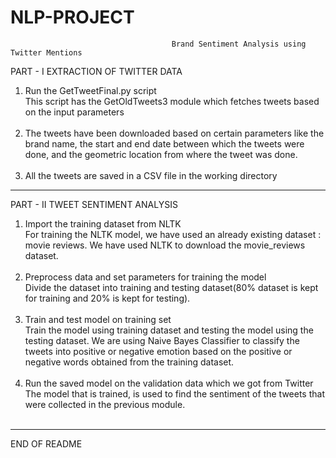 # NLP-PROJECT<br>
                                        Brand Sentiment Analysis using Twitter Mentions

PART - I  EXTRACTION OF TWITTER DATA<br>

1. Run the GetTweetFinal.py script <br>
This script has the GetOldTweets3 module which fetches tweets based on the input parameters<br><br>
2. The tweets have been downloaded based on certain parameters like the brand name, the start and end date between which the tweets
   were done, and the geometric location from where the tweet was done.<br><br>
3. All the tweets are saved in a CSV file in the working directory<br>

-----------------------------------------------------------------

PART - II  TWEET SENTIMENT ANALYSIS

1. Import the training dataset from NLTK <br>
For training the NLTK model, we have used an already existing dataset : movie reviews. 
We have used NLTK to download the movie_reviews dataset. <br><br>
2. Preprocess data and set parameters for training the model<br>
Divide the dataset into training and testing dataset(80% dataset is kept for training and 20% is kept for testing). <br><br>
3. Train and test model on training set<br>
Train the model using training dataset and testing the model using the testing dataset. We are using Naive Bayes Classifier to classify
the tweets into positive or negative emotion based on the positive or negative words obtained from the training dataset. <br><br>
4. Run the saved model on the validation data which we got from Twitter <br>
The model that is trained, is used to find the sentiment of the tweets that were collected in the previous module.<br><br>


------------------------------------------------------------------

END OF README
